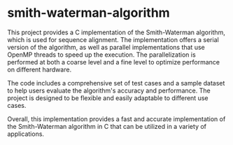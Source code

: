 # smith-waterman-algorithm
This project provides a C implementation of the Smith-Waterman algorithm, which is used for sequence alignment. The implementation offers a serial version of the algorithm, as well as parallel implementations that use OpenMP threads to speed up the execution. The parallelization is performed at both a coarse level and a fine level to optimize performance on different hardware.

The code includes a comprehensive set of test cases and a sample dataset to help users evaluate the algorithm's accuracy and performance. The project is designed to be flexible and easily adaptable to different use cases.

Overall, this implementation provides a fast and accurate implementation of the Smith-Waterman algorithm in C that can be utilized in a variety of applications.
